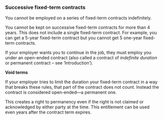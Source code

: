 ###  Successive fixed-term contracts

You cannot be employed on a series of fixed-term contracts indefinitely.

You cannot be kept on successive fixed-term contracts for more than 4 years.
This does not include a single fixed-term contract. For example, you can get a
5-year fixed-term contract but you cannot get 5 one-year fixed-term contracts.

If your employer wants you to continue in the job, they must employ you under
an open-ended contract (also called a contract of _indefinite duration_ or
permanent contract – see ‘Introduction’).

**Void terms**

If your employer tries to limit the duration your fixed-term contract in a way
that breaks these rules, that part of the contract does not count. Instead the
contract is considered open-ended—a permanent one.

This creates a right to permanency even if the right is not claimed or
acknowledged by either party at the time. This entitlement can be used even
years after the contract term expires.

